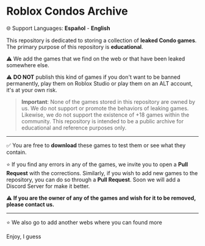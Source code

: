 # Roblox Condos Archive

🌐 Support Languages: **Español** - **English**

This repository is dedicated to storing a collection of **leaked Condo games**. The primary purpose of this repository is **educational**.

⚠️ We add the games that we find on the web or that have been leaked somewhere else.

⚠️ **DO NOT** publish this kind of games if you don't want to be banned permanently, play them on Roblox Studio or play them on an ALT account, it's at your own risk.

> **Important**: None of the games stored in this repository are owned by us. We do not support or promote the behaviors of leaking games. Likewise, we do not support the existence of +18 games within the community.
> This repository is intended to be a public archive for educational and reference purposes only.

--------------------

✅ You are free to **download** these games to test them or see what they contain.

⭐ If you find any errors in any of the games, we invite you to open a **Pull Request** with the corrections. Similarly, if you wish to add new games to the repository, you can do so through a **Pull Request**. Soon we will add a Discord Server for make it better.

⚠️ **If you are the owner of any of the games and wish for it to be removed, please contact us.**

-------------------

⭐ We also go to add another webs where you can found more

Enjoy, I guess

